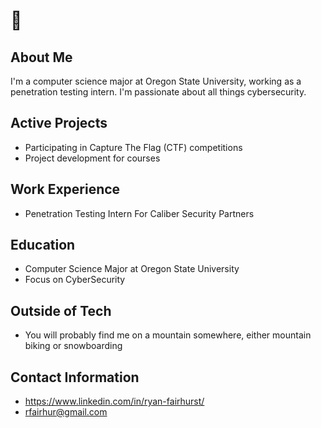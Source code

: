 # 👋

## About Me
I'm a computer science major at Oregon State University, working as a penetration testing intern. I'm passionate about all things cybersecurity.

## Active Projects
- Participating in Capture The Flag (CTF) competitions
- Project development for courses

## Work Experience
- Penetration Testing Intern For Caliber Security Partners

## Education
- Computer Science Major at Oregon State University
- Focus on CyberSecurity

## Outside of Tech
- You will probably find me on a mountain somewhere, either mountain biking or snowboarding

## Contact Information
- https://www.linkedin.com/in/ryan-fairhurst/ 
- rfairhur@gmail.com

<!---
r-fairhurst/r-fairhurst is a ✨ special ✨ repository because its `README.md` (this file) appears on your GitHub profile.
You can click the Preview link to take a look at your changes.
--->
